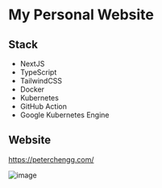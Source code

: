 # My Personal Website

## Stack
- NextJS 
- TypeScript
- TailwindCSS
- Docker 
- Kubernetes
- GitHub Action 
- Google Kubernetes Engine

## Website
 https://peterchengg.com/

![image](https://user-images.githubusercontent.com/46919822/120914753-c2e2b000-c6d2-11eb-82eb-e724be60f09f.png)

